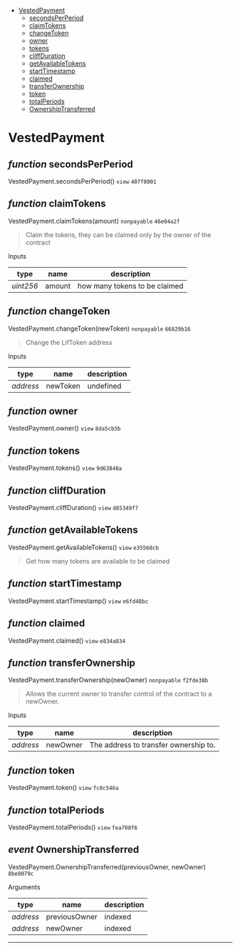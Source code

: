 * [VestedPayment](#vestedpayment)
  * [secondsPerPeriod](#function-secondsperperiod)
  * [claimTokens](#function-claimtokens)
  * [changeToken](#function-changetoken)
  * [owner](#function-owner)
  * [tokens](#function-tokens)
  * [cliffDuration](#function-cliffduration)
  * [getAvailableTokens](#function-getavailabletokens)
  * [startTimestamp](#function-starttimestamp)
  * [claimed](#function-claimed)
  * [transferOwnership](#function-transferownership)
  * [token](#function-token)
  * [totalPeriods](#function-totalperiods)
  * [OwnershipTransferred](#event-ownershiptransferred)

# VestedPayment


## *function* secondsPerPeriod

VestedPayment.secondsPerPeriod() `view` `407f8001`





## *function* claimTokens

VestedPayment.claimTokens(amount) `nonpayable` `46e04a2f`

> Claim the tokens, they can be claimed only by the owner of the contract

Inputs

| **type** | **name** | **description** |
|-|-|-|
| *uint256* | amount | how many tokens to be claimed |


## *function* changeToken

VestedPayment.changeToken(newToken) `nonpayable` `66829b16`

> Change the LifToken address

Inputs

| **type** | **name** | **description** |
|-|-|-|
| *address* | newToken | undefined |


## *function* owner

VestedPayment.owner() `view` `8da5cb5b`





## *function* tokens

VestedPayment.tokens() `view` `9d63848a`





## *function* cliffDuration

VestedPayment.cliffDuration() `view` `d85349f7`





## *function* getAvailableTokens

VestedPayment.getAvailableTokens() `view` `e35568cb`

> Get how many tokens are available to be claimed




## *function* startTimestamp

VestedPayment.startTimestamp() `view` `e6fd48bc`





## *function* claimed

VestedPayment.claimed() `view` `e834a834`





## *function* transferOwnership

VestedPayment.transferOwnership(newOwner) `nonpayable` `f2fde38b`

> Allows the current owner to transfer control of the contract to a newOwner.

Inputs

| **type** | **name** | **description** |
|-|-|-|
| *address* | newOwner | The address to transfer ownership to. |


## *function* token

VestedPayment.token() `view` `fc0c546a`





## *function* totalPeriods

VestedPayment.totalPeriods() `view` `fea708f6`





## *event* OwnershipTransferred

VestedPayment.OwnershipTransferred(previousOwner, newOwner) `8be0079c`

Arguments

| **type** | **name** | **description** |
|-|-|-|
| *address* | previousOwner | indexed |
| *address* | newOwner | indexed |


---